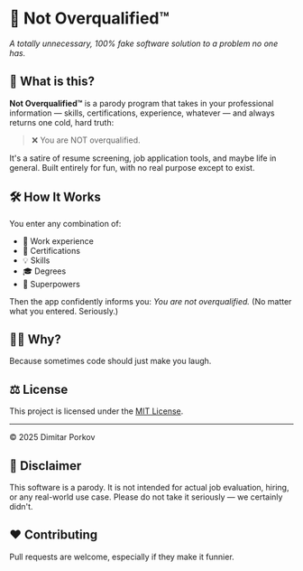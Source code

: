 # 🧠 Not Overqualified™

*A totally unnecessary, 100% fake software solution to a problem no one has.*

## 🎯 What is this?

**Not Overqualified™** is a parody program that takes in your professional information — skills, certifications, experience, whatever — and always returns one cold, hard truth:

> ❌ You are NOT overqualified.

It's a satire of resume screening, job application tools, and maybe life in general. Built entirely for fun, with no real purpose except to exist.

## 🛠 How It Works

You enter any combination of:
- 💼 Work experience
- 📜 Certifications
- 💡 Skills
- 🎓 Degrees
- 🧪 Superpowers

Then the app confidently informs you: *You are not overqualified.* (No matter what you entered. Seriously.)

## 🤷‍♂️ Why?

Because sometimes code should just make you laugh.

## ⚖️ License

This project is licensed under the [MIT License](LICENSE).

---

© 2025 Dimitar Porkov

## 📌 Disclaimer

This software is a parody. It is not intended for actual job evaluation, hiring, or any real-world use case. Please do not take it seriously — we certainly didn't.

## ❤️ Contributing

Pull requests are welcome, especially if they make it funnier.
